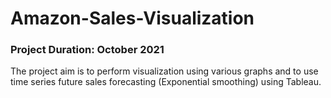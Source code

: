 # Amazon-Sales-Visualization
### Project Duration: October 2021
The project aim is to  perform visualization using various graphs and to use time series future sales forecasting (Exponential smoothing) using Tableau.
